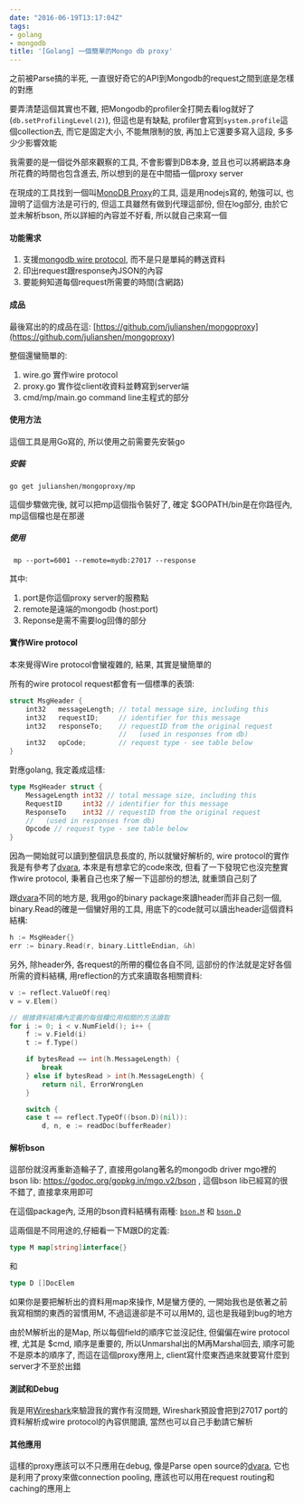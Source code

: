 ```yaml
---
date: "2016-06-19T13:17:04Z"
tags:
- golang
- mongodb
title: '[Golang] 一個簡單的Mongo db proxy'
---
```

之前被Parse搞的半死, 一直很好奇它的API到Mongodb的request之間到底是怎樣的對應

要弄清楚這個其實也不難, 把Mongodb的profiler全打開去看log就好了(```db.setProfilingLevel(2)```), 但這也是有缺點, profiler會寫到```system.profile```這個collection去, 而它是固定大小, 不能無限制的放, 再加上它還要多寫入這段, 多多少少影響效能

我需要的是一個從外部來觀察的工具, 不會影響到DB本身, 並且也可以將網路本身所花費的時間也包含進去, 所以想到的是在中間插一個proxy server

在現成的工具找到一個叫[MonoDB Proxy](https://github.com/christkv/mongodb-proxy)的工具, 這是用nodejs寫的, 勉強可以, 也證明了這個方法是可行的, 但這工具雖然有做到代理這部份, 但在log部分, 由於它並未解析bson, 所以詳細的內容並不好看, 所以就自己來寫一個

#### 功能需求
1. 支援[mongodb wire protocol](https://docs.mongodb.com/manual/reference/mongodb-wire-protocol/), 而不是只是單純的轉送資料
1. 印出request跟response內JSON的內容
1. 要能夠知道每個request所需要的時間(含網路)

#### 成品
最後寫出的的成品在這: [https://github.com/julianshen/mongoproxy](https://github.com/julianshen/mongoproxy)

整個還蠻簡單的:

1. wire.go 實作wire protocol
1. proxy.go 實作從client收資料並轉寫到server端
1. cmd/mp/main.go command line主程式的部分

#### 使用方法
這個工具是用Go寫的, 所以使用之前需要先安裝go

##### 安裝
```go get julianshen/mongoproxy/mp```

這個步驟做完後, 就可以把mp這個指令裝好了, 確定 $GOPATH/bin是在你路徑內, mp這個檔也是在那邊

##### 使用
``` mp --port=6001 --remote=mydb:27017 --response```

其中:

1. port是你這個proxy server的服務點
1. remote是遠端的mongodb (host:port)
1. Reponse是需不需要log回傳的部分

#### 實作Wire protocol

本來覺得Wire protocol會蠻複雜的, 結果, 其實是蠻簡單的

所有的wire protocol request都會有一個標準的表頭:

```c
struct MsgHeader {
    int32   messageLength; // total message size, including this
    int32   requestID;     // identifier for this message
    int32   responseTo;    // requestID from the original request
                           //   (used in responses from db)
    int32   opCode;        // request type - see table below
}
```

對應golang, 我定義成這樣:

```go
type MsgHeader struct {
	MessageLength int32 // total message size, including this
	RequestID     int32 // identifier for this message
	ResponseTo    int32 // requestID from the original request
	//   (used in responses from db)
	Opcode // request type - see table below
}
```

因為一開始就可以讀到整個訊息長度的, 所以就蠻好解析的, wire protocol的實作我是有參考了[dvara](https://github.com/facebookgo/dvara), 本來是有想拿它的code來改, 但看了一下發現它也沒完整實作wire protocol, 秉著自己也來了解一下這部份的想法, 就重頭自己刻了

跟[dvara](https://github.com/facebookgo/dvara)不同的地方是, 我用go的binary package來讀header而非自己刻一個, binary.Read的確是一個蠻好用的工具, 用底下的code就可以讀出header這個資料結構:

```go
h := MsgHeader{}
err := binary.Read(r, binary.LittleEndian, &h)
```

另外, 除header外, 各request的所帶的欄位各自不同, 這部份的作法就是定好各個所需的資料結構, 用reflection的方式來讀取各相關資料:

```go
v := reflect.ValueOf(req)
v = v.Elem()

// 根據資料結構內定義的每個欄位用相關的方法讀取
for i := 0; i < v.NumField(); i++ {
    f := v.Field(i)
    t := f.Type()

    if bytesRead == int(h.MessageLength) {
        break
    } else if bytesRead > int(h.MessageLength) {
        return nil, ErrorWrongLen
    }

    switch {
    case t == reflect.TypeOf((bson.D)(nil)):
        d, n, e := readDoc(bufferReader)
```

#### 解析bson

這部份就沒再重新造輪子了, 直接用golang著名的mongodb driver mgo裡的bson lib: https://godoc.org/gopkg.in/mgo.v2/bson , 這個bson lib已經寫的很不錯了, 直接拿來用即可

在這個package內, 泛用的bson資料結構有兩種: [```bson.M```](https://godoc.org/gopkg.in/mgo.v2/bson#M) 和 [```bson.D```](https://godoc.org/gopkg.in/mgo.v2/bson#D)

這兩個是不同用途的,仔細看一下M跟D的定義:

```go
type M map[string]interface{}
```
和

```go
type D []DocElem
```

如果你是要把解析出的資料用map來操作, M是蠻方便的, 一開始我也是依著之前我寫相關的東西的習慣用M, 不過這邊卻是不可以用M的, 這也是我碰到bug的地方

由於M解析出的是Map, 所以每個field的順序它並沒記住, 但偏偏在wire protocol裡, 尤其是 $cmd, 順序是重要的, 所以Unmarshal出的M再Marshal回去, 順序可能不是原本的順序了, 而這在這個proxy應用上, client寫什麼東西過來就要寫什麼到server才不至於出錯

#### 測試和Debug

我是用[Wireshark](https://www.wireshark.org)來驗證我的實作有沒問題, Wireshark預設會把到27017 port的資料解析成wire protocol的內容供閱讀, 當然也可以自己手動請它解析

#### 其他應用
這樣的proxy應該可以不只應用在debug, 像是Parse open source的[dvara](https://github.com/facebookgo/dvara), 它也是利用了proxy來做connection pooling, 應該也可以用在request routing和caching的應用上
